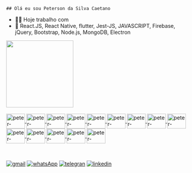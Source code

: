 	## Olá eu sou Peterson da Silva Caetano 


- 🧑‍💼 Hoje trabalho com
- 👨‍ React.JS, React Native, flutter, Jest-JS, JAVASCRIPT,  Firebase,  jQuery, Bootstrap, Node.js, MongoDB,  Electron

<div>
<a href="https://beacons.ai/peterson1dhon">
<img height="180em" src="https://github-readme-stats.vercel.app/api?username=peterson1dhon&show_icons=true&theme=radical_all_commits=true&count_private=true"/>
<!-- <img height="180em" src="https://github-readme-stats.vercel.app/api/top-langs/?username=peterson1dhon&layout=compact&langs_count=16&theme=dark"/>
</div> -->


<div style="display: inline_block"><br>
<img align="center" alt="peter-HTML5" height="40" width="50" src="https://icongr.am/devicon/html5-plain-wordmark.svg?size=148&color=f46e01" />
<img align="center" alt="peter-CSS3" height="40" width="50" src="https://icongr.am/devicon/css3-original-wordmark.svg?size=148&color=f46e01" />
<img align="center" alt="peter-JAVASCRIPT" height="40" width="50" src="https://icongr.am/devicon/javascript-original.svg?size=148&color=f46e01" />
<img align="center" alt="peter-Firebase" height="40" width="50" src="https://www.vectorlogo.zone/logos/firebase/firebase-icon.svg" />
<img align="center" alt="peter-jQuery" height="40" width="50" src="https://icongr.am/devicon/jquery-original.svg?size=128&color=currentColor" />
<img align="center" alt="peter-Bootstrap" height="40" width="50" src="https://icongr.am/devicon/bootstrap-plain.svg?size=128&color=6017ba" />
<img align="center" alt="peter-Node.js" height="40" width="50" src="https://icongr.am/devicon/nodejs-original.svg?size=148&color=f46e01" />
<img align="center" alt="peter-MongoDB" height="40" width="50" src="https://icongr.am/devicon/mongodb-original.svg?size=148&color=f46e01" />
<img align="center" alt="peter-React.JS" height="40" width="50" src="https://icongr.am/devicon/react-original-wordmark.svg?size=128&color=6017ba" />
<img align="center" alt="peter-Electron" height="40" width="50" src="https://icongr.am/devicon/electron-original.svg?size=148&color=f46e01" />
<img align="center" alt="peter-Electron" height="40" width="50" src="https://icongr.am/devicon/git-original.svg?size=128&color=currentColor" />
<img align="center" alt="peter-Electron" height="40" width="50" src="https://icongr.am/devicon/sass-original.svg?size=128&color=currentColor" />
<img align="center" alt="peter-Electron" height="40" width="50" src="https://icongr.am/devicon/vuejs-original-wordmark.svg?size=128&color=currentColor" />
<img align="center" alt="peter-Electron" height="40" width="50" src="https://cdn.jsdelivr.net/gh/devicons/devicon/icons/jest/jest-plain.svg" />


##
<br>
<div>
<a href="mailto:peterson.br94@gmail.com" target="_blank"><img src="https://img.shields.io/badge/Gmail-D14836?style=for-the-badge&logo=gmail&logoColor=white" alt="gmail" target="_blank"></a>
<a href="https://wa.me/5515997851492" target="_blank"><img src="https://img.shields.io/badge/WhatsApp-25D366?style=for-the-badge&logo=whatsapp&logoColor=white" alt="whatsApp" target="_blank"></a>
<a href="https://t.me/petersoncaetano" target="_blank"><img src="https://img.shields.io/badge/Telegram-2CA5E0?style=for-the-badge&logo=telegram&logoColor=white" alt="telegran" target="_blank"></a>
<a href="https://www.linkedin.com/in/peterson-caetano-0ab14b231" target="_blank"><img src="https://img.shields.io/badge/LinkedIn-0077B5?style=for-the-badge&logo=linkedin&logoColor=white" alt="linkedin" target="_blank"></a>
</div>

